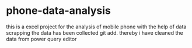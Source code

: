 # phone-data-analysis
this is a excel project for the analysis of mobile phone
with the help of data scrapping the data has been collected git add.
thereby i have cleaned the data from power query editor